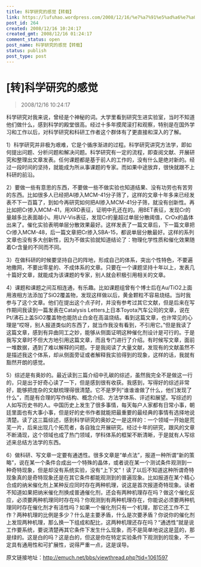 ```yaml
---
title: 科学研究的感觉【转载】
link: https://lufuhao.wordpress.com/2008/12/16/%e7%a7%91%e5%ad%a6%e7%a0%94%e7%a9%b6%e7%9a%84%e6%84%9f%e8%a7%89%e8%bd%ac%e8%bd%bd/
post_id: 264
created: 2008/12/16 10:24:17
created_gmt: 2008/12/16 01:24:17
comment_status: open
post_name: 科学研究的感觉【转载】
status: publish
post_type: post
---
```


# [转]科学研究的感觉

> 2008/12/16 10:24:17

 

科学研究对我来说，曾经是个神秘的词。大学里看到研究生进实验室，当时不知道他们做什么，感到科学的殿堂很高。经过十多年摸爬滚打和观察，特别是在国外学习和工作以后，对科学研究和科研工作者这个群体有了更直接和深入的了解。

1）科学研究并非极为艰难，它是个循序渐进的过程。科学研究讲究方法学，即如何提出问题、分析问题和解决问题。科学研究有一定的流程，即查阅文献、开展研究和整理出文章发表。任何课题都是基于前人的工作的，没有什么是绝对新的。经过一段时间的坚持，就能成为所从事课题的专家。而如果中途放弃，很快就跟不上科研的前沿。

2）要做一些有意思的东西，不要做一些不做实验也知道结果、没有功劳也有苦劳的东西。比如很多人已经把Al掺入MCM-41分子筛了，这样的文章十年多来已经发表不下一百篇了，到如今再研究如何把Al掺入MCM-41分子筛，就没有创新性。再比如把Cr掺入MCM-41，用XRD表征，证明中孔还在的。用BET表征，发现Cr的量越多比表面越小。用UV-Vis表征，发现Cr的量超过单层分散阈值，CrOx的晶体出来了。催化实验表明单层分散效果最好。这样发表了一篇文章后，下一篇文章把Cr掺入MCM-48，后一篇文章把Cr掺入SBA-15，都说单层分散最好。这样的系列文章也没有多大创新性，因为不做实验就知道结论了：物理化学性质和催化效果随着Cr含量的不同而不同。

3）在做科研的时候要坚持自己的阵地，形成自己的体系，突出个性特色，不要遍地撒网，不要出零星的、不成体系的文章。只要在一个课题坚持十年以上，发表几十篇好文章，就能成为该课题的专家，别人就会积极引用相关的文章。

4）课题和课题之间互相连通，有乐趣。比如课题组曾有个博士后在Au/TiO2上面用液相方法添加了SiO2覆盖物，发现这样做以后，黄金颗粒不容易烧结。当时我参与了这个文章。他们在提出这个点子时，并没有参考过其它文献，但是后来在写作期间我读到一篇发表在Catalysis Letters上日本Toyota汽车公司的文章，说在Pt/沸石上盖SiO2覆盖物也能防止白金在高温烧结。看到这篇文章，也许常见的心理是“哎呀，别人报道类似的东西了，就当作我没有看到，不引用它。”但是我读了这篇文章，感到有异曲同工之妙，能够从侧面证明这种催化剂设计是可行的。于是我写文章时不但大方地引用这篇文章，而且专门进行了介绍。有时候写文章，面前一堆数据，遇到了难以解释的问题。于是我阅读了大量文献，发现有的文献虽然不是描述我这个体系，却从侧面旁证或者解释我实验得到的现象，这样的话，我就有豁然开朗的感觉。

5）综述是有奥妙的。最近读到三篇介绍中孔碳的综述，虽然我完全不是做这一行的，只是出于好奇心读了一下，但是感到很有收获。我感到，写得好的综述非常好，能够把庞杂的文献梳理得很清楚。它不是罗列“谁谁谁做了什么，他们发现了什么”，而是有合理的写作结构、概念介绍、方法学体系、评述和展望。写综述的人如写历史书的人。中国历史上发生了很多事情，每天每户人家都有日常小事，朝廷里面也有大事小事，但是好的史书作者就能把最重要的最经典的事情有选择地说清楚。读了这三篇综述，感到科学研究的奥妙之一是这样的：一个领域一开始是荒芜一片，后来出现几个拓荒者，各自独立开展研究。经过十年的研究，跟风的文章不断涌现，这个领域也成了热门领域，学科体系的框架不断清晰，于是就有人写综述来总结方法学的东西。

6）做科研、写文章一定要有通透性。很多文章是“单点法”，报道一种所谓“新的策略”，说在某一个条件合成出一个特殊的晶体，或者说在某一个测试条件观测到一种奇特现象，但是却没有系统实验，没有“上下文”！读了以后不知道这种所谓奇特现象真的是奇特现象还是在其它条件都能观测到的普遍现象。比如报道在某个精心合成的纳米催化剂上某种反应同时存在两种机理，说这是首次报道奇特现象。读者不知道如果把纳米催化剂换成普通催化剂，还会有两种机理存在吗？做这个催化反应，必须要两种机理同时存在吗？你观测到有两种机理存在，你能说必须要两种机理同时存在催化剂才有活性吗？如果一个催化剂只有一个机理，那它还工作不工作？两种机理的比例是多少？什么是主要矛盾，什么是次要矛盾？你说你的催化剂上发现两种机理，那么换一下组成和配比，这两种机理还存在吗？“通透性”就是说工作要系统，要说清楚再其它条件下发生什么现象，而不是简单地说这是蓝的，那是绿的。这是白的吗？这是白的，但这是你在特定实验条件下观测到的现象，不一定具有通用性和可扩展性，说得严重一点，这是误导。

原文链接地址：<http://emuch.net/bbs/viewthread.php?tid=1061597>
